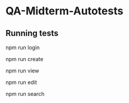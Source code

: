 # QA-Midterm-Autotests

## Running tests

npm run login

npm run create

npm run view

npm run edit

npm run search
